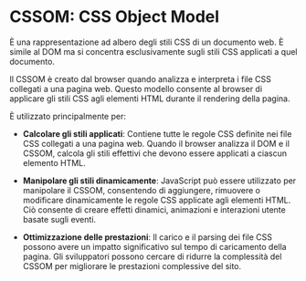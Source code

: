 <!-- @format -->

# CSSOM: CSS Object Model

È una rappresentazione ad albero degli stili CSS di un documento web.
È simile al DOM ma si concentra esclusivamente sugli stili CSS applicati a quel documento.

Il CSSOM è creato dal browser quando analizza e interpreta i file CSS collegati a una pagina web. Questo modello consente al browser di applicare gli stili CSS agli elementi HTML durante il rendering della pagina.

È utilizzato principalmente per:

- **Calcolare gli stili applicati**: Contiene tutte le regole CSS definite nei file CSS collegati a una pagina web. Quando il browser analizza il DOM e il CSSOM, calcola gli stili effettivi che devono essere applicati a ciascun elemento HTML.

- **Manipolare gli stili dinamicamente**: JavaScript può essere utilizzato per manipolare il CSSOM, consentendo di aggiungere, rimuovere o modificare dinamicamente le regole CSS applicate agli elementi HTML. Ciò consente di creare effetti dinamici, animazioni e interazioni utente basate sugli eventi.

- **Ottimizzazione delle prestazioni**: Il carico e il parsing dei file CSS possono avere un impatto significativo sul tempo di caricamento della pagina. Gli sviluppatori possono cercare di ridurre la complessità del CSSOM per migliorare le prestazioni complessive del sito.
